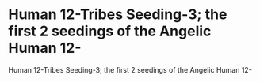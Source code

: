 # Human 12-Tribes Seeding-3; the first 2 seedings of the Angelic Human 12-

Human 12-Tribes Seeding-3; the first 2 seedings of the Angelic Human 12-